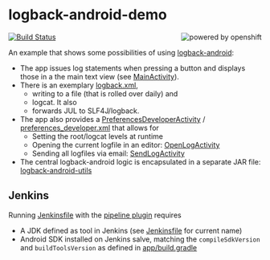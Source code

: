logback-android-demo
====================

 [![Build Status](https://jenkins.schnatterer.info/job/logback-android-demo/badge/icon)](https://jenkins.schnatterer.info/job/logback-android-demo/)
 [<img alt="powered by openshift" align="right" src="https://www.openshift.com/images/logos/powered_by_openshift.png"/>](https://www.openshift.com/)

An example that shows some possibilities of using [logback-android](http://tony19.github.io/logback-android/):
- The app issues log statements when pressing a button and displays those in a the main text view (see [MainActivity](app/src/main/java/info/schnatterer/logbackandroiddemo/MainActivity.java)).
- There is an exemplary [logback.xml](app/src/main/assets/logback.xml),
  - writing to a file (that is rolled over daily) and
  - logcat. It also
  - forwards JUL to SLF4J/logback.
- The app also provides a [PreferencesDeveloperActivity](app/src/main/java/info/schnatterer/logbackandroiddemo/PreferencesDeveloperActivity.java) / [preferences_developer.xml](app/src/main/res/xml/preferences_developer.xml) that allows for
  - Setting the root/logcat levels at runtime
  - Opening the current logfile in an editor: [OpenLogActivity](app/src/main/java/info/schnatterer/logbackandroiddemo/OpenLogActivity.java)
  - Sending all logfiles via email: [SendLogActivity](app/src/main/java/info/schnatterer/logbackandroiddemo/SendLogActivity.java)
- The central logback-android logic is encapsulated in a separate JAR file: [logback-android-utils](https://github.com/schnatterer/logback-android-utils)


## Jenkins
Running [Jenkinsfile](Jenkinsfile) with the [pipeline plugin](https://wiki.jenkins-ci.org/display/JENKINS/Pipeline+Plugin) requires
- A JDK defined as tool in Jenkins (see [Jenkinsfile](Jenkinsfile) for current name)
- Android SDK installed on Jenkins salve, matching the `compileSdkVersion` and `buildToolsVersion` as defined in [app/build.gradle](app/build.gradle)
